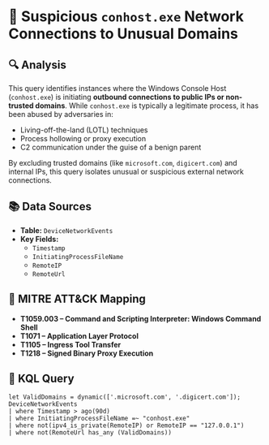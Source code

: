# 📄 Suspicious `conhost.exe` Network Connections to Unusual Domains

## 🔍 Analysis

This query identifies instances where the Windows Console Host (`conhost.exe`) is initiating **outbound connections to public IPs or non-trusted domains**. While `conhost.exe` is typically a legitimate process, it has been abused by adversaries in:

- Living-off-the-land (LOTL) techniques
- Process hollowing or proxy execution
- C2 communication under the guise of a benign parent

By excluding trusted domains (like `microsoft.com`, `digicert.com`) and internal IPs, this query isolates unusual or suspicious external network connections.

## 📚 Data Sources

- **Table:** `DeviceNetworkEvents`
- **Key Fields:**
  - `Timestamp`
  - `InitiatingProcessFileName`
  - `RemoteIP`
  - `RemoteUrl`

## 🧠 MITRE ATT&CK Mapping

- **T1059.003 – Command and Scripting Interpreter: Windows Command Shell**
- **T1071 – Application Layer Protocol**
- **T1105 – Ingress Tool Transfer**
- **T1218 – Signed Binary Proxy Execution**

## 🧪 KQL Query

```kql
let ValidDomains = dynamic(['.microsoft.com', '.digicert.com']);
DeviceNetworkEvents
| where Timestamp > ago(90d)
| where InitiatingProcessFileName =~ "conhost.exe"
| where not(ipv4_is_private(RemoteIP) or RemoteIP == "127.0.0.1")
| where not(RemoteUrl has_any (ValidDomains))
